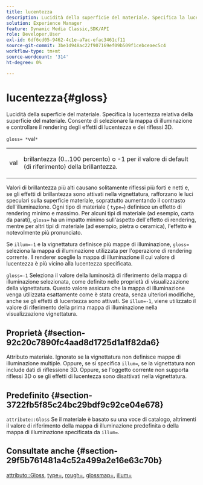 ```yaml
---
title: lucentezza
description: Lucidità della superficie del materiale. Specifica la lucentezza relativa della superficie del materiale. Consente di selezionare la mappa di illuminazione e controllare il rendering degli effetti di lucentezza e dei riflessi 3D.
solution: Experience Manager
feature: Dynamic Media Classic,SDK/API
role: Developer,User
exl-id: 6df6cd05-9462-4c1e-a7ac-efac3461cf11
source-git-commit: 3be1d948ac22f907169ef09b509f1cebceaec5c4
workflow-type: tm+mt
source-wordcount: '314'
ht-degree: 0%

---
```


# lucentezza{#gloss}

Lucidità della superficie del materiale. Specifica la lucentezza relativa della superficie del materiale. Consente di selezionare la mappa di illuminazione e controllare il rendering degli effetti di lucentezza e dei riflessi 3D.

`gloss= *`val`*`

<table id="simpletable_82166CA080AD401180404462FB2407D7"> 
 <tr class="strow"> 
  <td class="stentry"> <p><span class="codeph"> <span class="varname"> val</span> </span> </p></td> 
  <td class="stentry"> <p>brillantezza (0...100 percento) o -1 per il valore di default (di riferimento) della brillantezza. </p></td> 
 </tr> 
</table>

Valori di brillantezza più alti causano solitamente riflessi più forti e netti e, se gli effetti di brillantezza sono attivati nella vignettatura, rafforzano le luci speculari sulla superficie materiale, soprattutto aumentando il contrasto dell&#39;illuminazione. Ogni tipo di materiale ( `type=`) definisce un effetto di rendering minimo e massimo. Per alcuni tipi di materiale (ad esempio, carta da parati), `gloss=` ha un impatto minimo sull&#39;aspetto dell&#39;effetto di rendering, mentre per altri tipi di materiale (ad esempio, pietra o ceramica), l&#39;effetto è notevolmente più pronunciato.

Se `illum=-1` e la vignettatura definisce più mappe di illuminazione, `gloss=` seleziona la mappa di illuminazione utilizzata per l&#39;operazione di rendering corrente. Il renderer sceglie la mappa di illuminazione il cui valore di lucentezza è più vicino alla lucentezza specificata.

`gloss=-1` Seleziona il valore della luminosità di riferimento della mappa di illuminazione selezionata, come definito nelle proprietà di visualizzazione della vignettatura. Questo valore assicura che la mappa di illuminazione venga utilizzata esattamente come è stata creata, senza ulteriori modifiche, anche se gli effetti di lucentezza sono attivati. Se `illum=-1`, viene utilizzato il valore di riferimento della prima mappa di illuminazione nella visualizzazione vignettatura.

## Proprietà {#section-92c20c7890fc4aad8d1725d1a1f82da6}

Attributo materiale. Ignorato se la vignettatura non definisce mappe di illuminazione multiple. Oppure, se si specifica `illum=`, se la vignettatura non include dati di riflessione 3D. Oppure, se l&#39;oggetto corrente non supporta riflessi 3D o se gli effetti di lucentezza sono disattivati nella vignettatura.

## Predefinito {#section-3722fb5f85c24bc29bdf9c92ce04e678}

`attribute::Gloss` Se il materiale è basato su una voce di catalogo, altrimenti il valore di riferimento della mappa di illuminazione predefinita o della mappa di illuminazione specificata da `illum=`.

## Consultate anche {#section-29f5b761481a4c52a499a2e16e63c70b}

[attributo::Gloss](../../../../../ir-api/material-cat/image-rendering-api-ref/c-ir-material-catalog/c-ir-material-data-reference/r-ir-cat-gloss.md#reference-5277f62a67e2408ab94699aa712f1eeb), [type=](../../../../../ir-api/http-protocol/image-rendering-api-ref/c-ir-http-protocol-ref/c-ir-http-protocol-command-reference/r-ir-http-type.md#reference-128c7de89e2d46838019b560f3f84a35), [rough=](../../../../../ir-api/http-protocol/image-rendering-api-ref/c-ir-http-protocol-ref/c-ir-http-protocol-command-reference/r-ir-rough.md#reference-00add846b09f4dc39420bda1ca414180), [glossmap=](../../../../../ir-api/http-protocol/image-rendering-api-ref/c-ir-http-protocol-ref/c-ir-http-protocol-command-reference/r-ir-glossmap.md#reference-99940148ae6a401482b2d03c68530f3a), [illum=](../../../../../ir-api/http-protocol/image-rendering-api-ref/c-ir-http-protocol-ref/c-ir-http-protocol-command-reference/r-ir-http-illum.md#reference-8efe483a30684022bfe711eb73efbee6)
